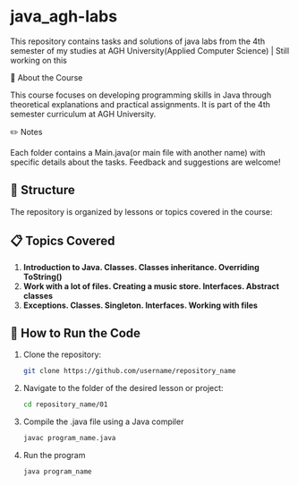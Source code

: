 # java_agh-labs
This repository contains tasks and solutions of java labs from the 4th semester of my studies at AGH University(Applied Computer Science) | Still working on this


📖 About the Course


This course focuses on developing programming skills in Java through theoretical explanations and practical assignments. It is part of the 4th semester curriculum at AGH University.

✏️ Notes


Each folder contains a Main.java(or main file with another name) with specific details about the tasks.
Feedback and suggestions are welcome!

## 📂 Structure

The repository is organized by lessons or topics covered in the course:


## 📋 Topics Covered

1. **Introduction to Java. Classes. Classes inheritance. Overriding ToString()** 
2. **Work with a lot of files. Creating a music store. Interfaces. Abstract classes** 
3. **Exceptions. Classes. Singleton. Interfaces. Working with files** 


## 🚀 How to Run the Code

1. Clone the repository:
   ```bash
   git clone https://github.com/username/repository_name
2. Navigate to the folder of the desired lesson or project:
   ```bash
   cd repository_name/01
5. Compile the .java file using a Java compiler
   ```bash
   javac program_name.java
6. Run the program
    ```bash
    java program_name

